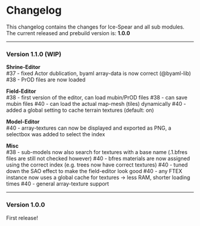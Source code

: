 # Changelog

This changelog contains the changes for Ice-Spear and all sub modules. <br/>
The current released and prebuild version is: **1.0.0**

<hr/>

### Version 1.1.0 (WIP)
**Shrine-Editor** <br/>
#37 - fixed Actor dublication, byaml array-data is now correct (@byaml-lib)<br/>
#38 - PrOD files are now loaded

**Field-Editor** <br/>
#38 - first version of the editor, can load mubin/PrOD files
#38 - can save mubin files
#40 - can load the actual map-mesh (tiles) dynamically
#40 - added a global setting to cache terrain textures (default: on)

**Model-Editor** <br/>
#40 - array-textures can now be displayed and exported as PNG, a selectbox was added to select the index

**Misc**<br/>
#38 - sub-models now also search for textures with a base name (.1.bfres files are still not checked however)
#40 - bfres materials are now assigned using the correct index (e.g. trees now have correct textures)
#40 - tuned down the SAO effect to make the field-editor look good
#40 - any FTEX instance now uses a global cache for textures -> less RAM, shorter loading times
#40 - general array-texture support

<hr/>

### Version 1.0.0
First release!